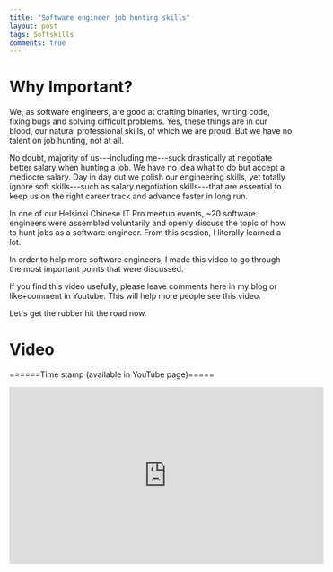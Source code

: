 ```yaml
---
title: "Software engineer job hunting skills"
layout: post
tags: Softskills
comments: true
---
```


# Why Important?

We, as software engineers, are good at crafting binaries, writing code, fixing bugs and solving difficult problems. Yes, these things are in our blood, our natural professional skills, of which we are proud. But we have no talent on job hunting, not at all.

No doubt, majority of us---including me---suck drastically at negotiate better salary when hunting a job. We have no idea what to do but accept a mediocre salary. Day in day out we polish our engineering skills, yet totally ignore soft skills---such as salary negotiation skills---that are essential to keep us on the right career track and advance faster in long run.

In one of our Helsinki Chinese IT Pro meetup events, ~20 software engineers were assembled voluntarily and openly discuss the topic of how to hunt jobs as a software engineer. From this session, I literally learned a lot. 

In order to help more software engineers, I made this video to go through the most important points that were discussed.

If you find this video usefully, please leave comments here in my blog or like+comment in Youtube. This will help more people see this video.

Let's get the rubber hit the road now.

# Video

======Time stamp (available in YouTube page)=====

<iframe width="560" height="315" src="https://www.youtube.com/embed/YOrLArfD8pQ" frameborder="0" allow="autoplay; encrypted-media" allowfullscreen></iframe>


